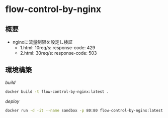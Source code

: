 # flow-control-by-nginx

## 概要

- nginxに流量制限を設定し検証
  - 1.html: 10req/s: response-code: 429
  - 2.html: 30req/s: response-code: 503

## 環境構築

*build*

```sh
docker build -t flow-control-by-nginx:latest .
```

*deploy*

```sh
docker run -d -it --name sandbox -p 80:80 flow-control-by-nginx:latest
```
